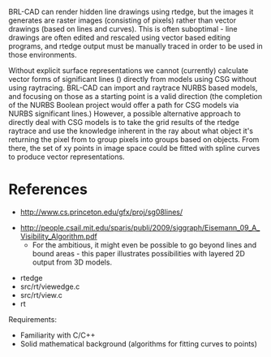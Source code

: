 BRL-CAD can render hidden line drawings using rtedge, but the images it
generates are raster images (consisting of pixels) rather than vector
drawings (based on lines and curves). This is often suboptimal - line
drawings are often edited and rescaled using vector based editing
programs, and rtedge output must be manually traced in order to be used
in those environments.

Without explicit surface representations we cannot (currently) calculate
vector forms of significant lines () directly from models using CSG
without using raytracing. BRL-CAD can import and raytrace NURBS based
models, and focusing on those as a starting point is a valid direction
(the completion of the NURBS Boolean project would offer a path for CSG
models via NURBS significant lines.) However, a possible alternative
approach to directly deal with CSG models is to take the grid results of
the rtedge raytrace and use the knowledge inherent in the ray about what
object it's returning the pixel from to group pixels into groups based
on objects. From there, the set of xy points in image space could be
fitted with spline curves to produce vector representations.

# References

-   <http://www.cs.princeton.edu/gfx/proj/sg08lines/>

<!-- -->

-   <http://people.csail.mit.edu/sparis/publi/2009/siggraph/Eisemann_09_A_Visibility_Algorithm.pdf>
    -   For the ambitious, it might even be possible to go beyond lines
        and bound areas - this paper illustrates possibilities with
        layered 2D output from 3D models.

<!-- -->

-   rtedge
-   src/rt/viewedge.c
-   src/rt/view.c
-   rt

Requirements:

-   Familiarity with C/C++
-   Solid mathematical background (algorithms for fitting curves to
    points)